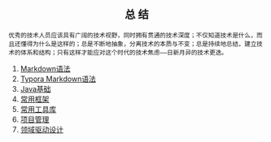 <h2 align="center">总 结</h2>

```
优秀的技术人员应该具有广阔的技术视野，同时拥有贯通的技术深度；不仅知道技术是什么，而且还懂得为什么是这样的；总是不断地抽象，分离技术的本质与不变；总是持续地总结，建立技术的体系和结构；只有这样才能应对这个时代的技术焦虑——日新月异的技术更迭。
```


1. [Markdown语法](https://www.markdown.xyz/basic-syntax/)
2. [Typora Markdown语法](https://support.typoraio.cn/zh/Markdown-Reference/)
3. [Java基础](Java/Basic/Basic.md)
4. [常用框架](Frame/Frame.md)
5. [常用工具库](Tool/Tool.md)
6. [项目管理](Project/Project.md)
7. [领域驱动设计](DDD/DDD.md)

